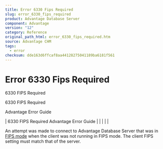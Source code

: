 ```yaml
---
title: Error 6330 Fips Required
slug: error_6330_fips_required
product: Advantage Database Server
component: Advantage
version: "12"
category: Reference
original_path_html: error_6330_fips_required.htm
source: Advantage CHM
tags:
  - error
checksum: dde163d6ffcaf8aa44128275041189ba6181f561
---
```


# Error 6330 Fips Required

6330 FIPS Required

6330 FIPS Required

Advantage Error Guide

| 6330 FIPS Required  Advantage Error Guide |  |  |  |  |

An attempt was made to connect to Advantage Database Server that was in [FIPS mode](master_fips.md) when the client was not running in FIPS mode. The client FIPS setting must match that of the server.
